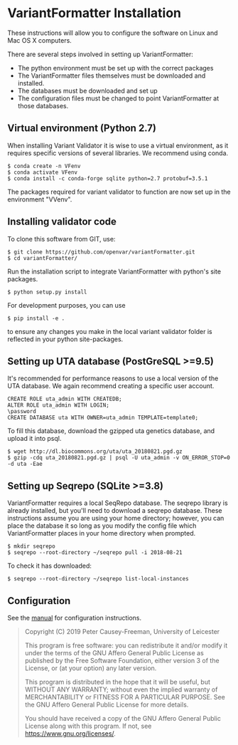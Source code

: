 # VariantFormatter Installation

These instructions will allow you to configure the software on Linux and Mac OS X computers.

There are several steps involved in setting up VariantFormatter:
* The python environment must be set up with the correct packages
* The VariantFormatter files themselves must be downloaded and installed.
* The databases must be downloaded and set up
* The configuration files must be changed to point VariantFormatter at those databases.

## Virtual environment (Python 2.7)

When installing Variant Validator it is wise to use a virtual environment, as it requires specific versions of several libraries.
We recommend using conda.
```
$ conda create -n VFenv
$ conda activate VFenv
$ conda install -c conda-forge sqlite python=2.7 protobuf=3.5.1
```
The packages required for variant validator to function are now set up in the environment "VVenv".

## Installing validator code

To clone this software from GIT, use:
```
$ git clone https://github.com/openvar/variantFormatter.git
$ cd variantFormatter/
```

Run the installation script to integrate VariantFormatter with python's site packages.
```
$ python setup.py install
```

For development purposes, you can use
```
$ pip install -e .
```
to ensure any changes you make in the local variant validator folder is reflected in your python site-packages.


## Setting up UTA database (PostGreSQL >=9.5)

It's recommended for performance reasons to use a local version of the UTA database. We again recommend creating a specific user account.
```
CREATE ROLE uta_admin WITH CREATEDB;
ALTER ROLE uta_admin WITH LOGIN;
\password
CREATE DATABASE uta WITH OWNER=uta_admin TEMPLATE=template0;
```

To fill this database, download the gzipped uta genetics database, and upload it into psql.
```
$ wget http://dl.biocommons.org/uta/uta_20180821.pgd.gz
$ gzip -cdq uta_20180821.pgd.gz | psql -U uta_admin -v ON_ERROR_STOP=0 -d uta -Eae
```


## Setting up Seqrepo (SQLite >=3.8)

VariantFormatter requires a local SeqRepo database. The seqrepo library is already installed, but you'll need to download a seqrepo database. These instructions assume you are using your home directory; however, you can place the database it so long as you modify the config file which VariantFormatter places in your home directory when prompted.
```
$ mkdir seqrepo
$ seqrepo --root-directory ~/seqrepo pull -i 2018-08-21
```
To check it has downloaded:
```
$ seqrepo --root-directory ~/seqrepo list-local-instances
```

## Configuration

See the [manual](MANUAL.md) for configuration instructions.


> <LICENSE>
> Copyright (C) 2019  Peter Causey-Freeman, University of Leicester
> 
> This program is free software: you can redistribute it and/or modify
> it under the terms of the GNU Affero General Public License as
> published by the Free Software Foundation, either version 3 of the
> License, or (at your option) any later version.
> 
> This program is distributed in the hope that it will be useful,
> but WITHOUT ANY WARRANTY; without even the implied warranty of
> MERCHANTABILITY or FITNESS FOR A PARTICULAR PURPOSE.  See the
> GNU Affero General Public License for more details.
> 
> You should have received a copy of the GNU Affero General Public License
> along with this program.  If not, see <https://www.gnu.org/licenses/>.
> </LICENSE>
